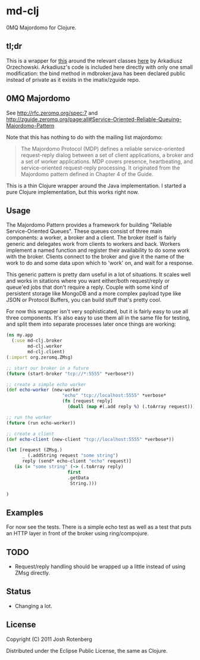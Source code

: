# md-clj

0MQ Majordomo for Clojure.

## tl;dr

This is a wrapper for [this](http://rfc.zeromq.org/spec:7) around the
relevant classes
[here](https://github.com/imatix/zguide/tree/master/examples/Java) by
Arkadiusz Orzechowski. Arkadiusz's code is included here directly with
only one small modification: the bind method in mdbroker.java has been
declared public instead of private as it exists in the imatix/zguide
repo.

## 0MQ Majordomo

See http://rfc.zeromq.org/spec:7 and http://zguide.zeromq.org/page:all#Service-Oriented-Reliable-Queuing-Majordomo-Pattern

Note that this has nothing to do with the mailing list majordomo:

> The Majordomo Protocol (MDP) defines a reliable service-oriented
> request-reply dialog between a set of client applications, a broker
> and a set of worker applications. MDP covers presence, heartbeating,
> and service-oriented request-reply processing. It originated from the
> Majordomo pattern defined in Chapter 4 of the Guide.

This is a thin Clojure wrapper around the Java implementation. I
started a pure Clojure implementation, but this works right now.

## Usage

The Majordomo Pattern provides a framework for building "Reliable
Service-Oriented Queues". These queues consist of three main
components: a worker, a broker and a client. The broker itself is
fairly generic and delegates work from clients to workers and
back. Workers implement a named function and register their
availability to do some work with the broker. Clients connect to the
broker and give it the name of the work to do and some data upon which
to 'work' on, and wait for a response.

This generic pattern is pretty darn useful in a lot of situations. It
scales well and works in sitations where you want either/both
request/reply or queue'ed jobs that don't require a reply. Couple with
some kind of persistent storage like MongoDB and a more complex
payload type like JSON or Protocol Buffers, you can build stuff that's
pretty cool.

For now this wrapper isn't very sophisticated, but it is fairly easy
to use all three components. It's also easy to use them all in the
same file for testing, and split them into separate processes later
once things are working:

```clojure
(ns my.app
  (:use md-clj.broker
        md-clj.worker
        md-clj.client)
(:import org.zeromq.ZMsg)

;; start our broker in a future 
(future (start-broker "tcp://*:5555" *verbose*))

;; create a simple echo worker
(def echo-worker (new-worker
                     "echo" "tcp://localhost:5555" *verbose*
                     (fn [request reply]
                       (doall (map #(.add reply %) (.toArray request))))))

;; run the worker
(future (run echo-worker))

;; create a client
(def echo-client (new-client "tcp://localhost:5555" *verbose*))

(let [request (ZMsg.)
      _ (.addString request "some string")
      reply (send* echo-client "echo" request)]
   (is (= "some string" (-> (.toArray reply)
                       first
                       .getData
                        String.)))

)
```

## Examples

For now see the tests. There is a simple echo test as well as a test
that puts an HTTP layer in front of the broker using ring/compojure. 

## TODO
* Request/reply handling should be wrapped up a little instead of using ZMsg directly.

## Status

* Changing a lot.

## License

Copyright (C) 2011 Josh Rotenberg

Distributed under the Eclipse Public License, the same as Clojure.
